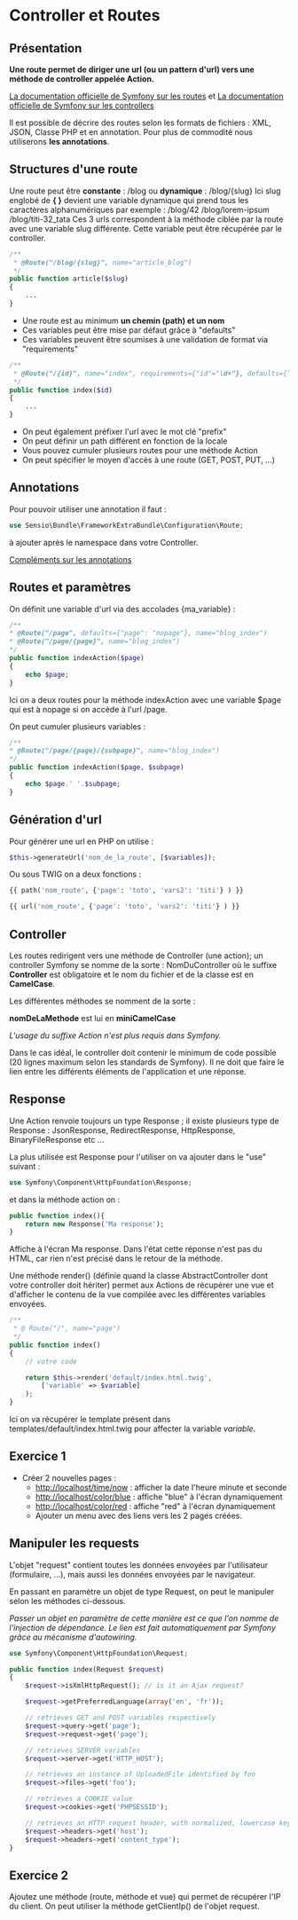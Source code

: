 # Controller et Routes

## Présentation

**Une route permet de diriger une url (ou un pattern d'url) vers une méthode de controller appelée Action.**

[La documentation officielle de Symfony sur les routes](https://symfony.com/doc/current/routing.html) et [La documentation officielle de Symfony sur les controllers](https://symfony.com/doc/current/controller.html)

Il est possible de décrire des routes selon les formats de fichiers : XML, JSON, Classe PHP et en annotation. Pour plus de commodité nous utiliserons **les annotations**.

## Structures d'une route

Une route peut être **constante** : /blog ou **dynamique** : /blog/{slug} Ici slug englobé de **{ }** devient une variable dynamique qui prend tous les caractères alphanumériques par exemple : /blog/42 /blog/lorem-ipsum /blog/titi-32\_tata Ces 3 urls correspondent à la méthode ciblée par la route avec une variable slug différente. Cette variable peut être récupérée par le controller.

```php
/**
 * @Route("/blog/{slug}", name="article_blog")
 */
public function article($slug)
{
    ...
}
```

* Une route est au minimum **un chemin (path) et un nom**&#x20;
* Ces variables peut être mise par défaut grâce à "defaults"
* Ces variables peuvent être soumises à une validation de format via "requirements"

```php
/**
 * @Route("/{id}", name="index", requirements={"id"="\d+"}, defaults={"id"=1})
 */
public function index($id)
{
    ...
}
```

* On peut également préfixer l'url avec le mot clé "prefix"
* On peut définir un path différent en fonction de la locale
* Vous pouvez cumuler plusieurs routes pour une méthode Action
* On peut spécifier le moyen d'accès à une route (GET, POST, PUT, ...)

## Annotations

Pour pouvoir utiliser une annotation il faut :

```php
use Sensio\Bundle\FrameworkExtraBundle\Configuration\Route;
```

à ajouter après le namespace dans votre Controller.

[Compléments sur les annotations](http://symfony.com/doc/current/bundles/SensioFrameworkExtraBundle/annotations/routing.html)

## Routes et paramètres

On définit une variable d'url via des accolades {ma\_variable} :

```php
/**
* @Route("/page", defaults={"page": "nopage"}, name="blog_index")
* @Route("/page/{page}", name="blog_index")
*/
public function indexAction($page)
{
    echo $page;
}
```

Ici on a deux routes pour la méthode indexAction avec une variable $page qui est à nopage si on accède à l'url /page.

On peut cumuler plusieurs variables :

```php
/**
* @Route("/page/{page}/{subpage}", name="blog_index")
*/
public function indexAction($page, $subpage)
{
    echo $page.' '.$subpage;
}
```

## Génération d'url

Pour générer une url en PHP on utilise :

```php
$this->generateUrl('nom_de_la_route', [$variables]);
```

Ou sous TWIG on a deux fonctions :

```php
{{ path('nom_route', {'page': 'toto', 'vars2': 'titi'} ) }}

{{ url('nom_route', {'page': 'toto', 'vars2': 'titi'} ) }}
```

## Controller

Les routes redirigent vers une méthode de Controller (une action); un controller Symfony se nomme de la sorte : NomDuController où le suffixe **Controller** est obligatoire et le nom du fichier et de la classe est en **CamelCase**.

Les différentes méthodes se nomment de la sorte :

**nomDeLaMethode** est lui en **miniCamelCase**

_L'usage du suffixe Action n'est plus requis dans Symfony._

Dans le cas idéal, le controller doit contenir le minimum de code possible (20 lignes maximum selon les standards de Symfony). Il ne doit que faire le lien entre les différents éléments de l'application et une réponse.

## Response

Une Action renvoie toujours un type Response ; il existe plusieurs type de Response : JsonResponse, RedirectResponse, HttpResponse, BinaryFileResponse etc ...

La plus utilisée est Response pour l'utiliser on va ajouter dans le "use" suivant :

```php
use Symfony\Component\HttpFoundation\Response;
```

et dans la méthode action on :

```php
public function index(){
    return new Response('Ma response');
}
```

Affiche à l'écran Ma response. Dans l'état cette réponse n'est pas du HTML, car rien n'est précisé dans le retour de la méthode.

Une méthode render() (définie quand la classe AbstractController dont votre controller doit hériter) permet aux Actions de récupérer une vue et d'afficher le contenu de la vue compilée avec les différentes variables envoyées.

```php
/**
 * @ Route("/", name="page")
 */
public function index() 
{
    // votre code

    return $this->render('default/index.html.twig', 
        ['variable' => $variable]
    );
}
```

Ici on va récupérer le template présent dans templates/default/index.html.twig pour affecter la variable _variable_.

## Exercice 1

* Créer 2 nouvelles pages :
  * [http://localhost/time/now](http://localhost/time/now) : afficher la date l'heure  minute et seconde
  * [http://localhost/color/blue](http://localhost/color/blue) : affiche "blue" à l'écran dynamiquement
  * [http://localhost/color/red](http://localhost/color/red) : affiche "red" à l'écran dynamiquement
  * Ajouter un menu avec des liens vers les 2 pages créées.

## Manipuler les requests

L'objet "request" contient toutes les données envoyées par l'utilisateur (formulaire, ...), mais aussi les données envoyées par le navigateur.

En passant en paramètre un objet de type Request, on peut le manipuler selon les méthodes ci-dessous.

_Passer un objet en paramètre de cette manière est ce que l'on nomme de l'injection de dépendance. Le lien est fait automatiquement par Symfony grâce au mécanisme d'autowiring._

```php
use Symfony\Component\HttpFoundation\Request;

public function index(Request $request)
{
    $request->isXmlHttpRequest(); // is it an Ajax request?

    $request->getPreferredLanguage(array('en', 'fr'));

    // retrieves GET and POST variables respectively
    $request->query->get('page');
    $request->request->get('page');

    // retrieves SERVER variables
    $request->server->get('HTTP_HOST');

    // retrieves an instance of UploadedFile identified by foo
    $request->files->get('foo');

    // retrieves a COOKIE value
    $request->cookies->get('PHPSESSID');

    // retrieves an HTTP request header, with normalized, lowercase keys
    $request->headers->get('host');
    $request->headers->get('content_type');
}
```

## Exercice 2

Ajoutez une méthode (route, méthode et vue) qui permet de récupérer l'IP du client. On peut utiliser la méthode getClientIp() de l'objet request.
